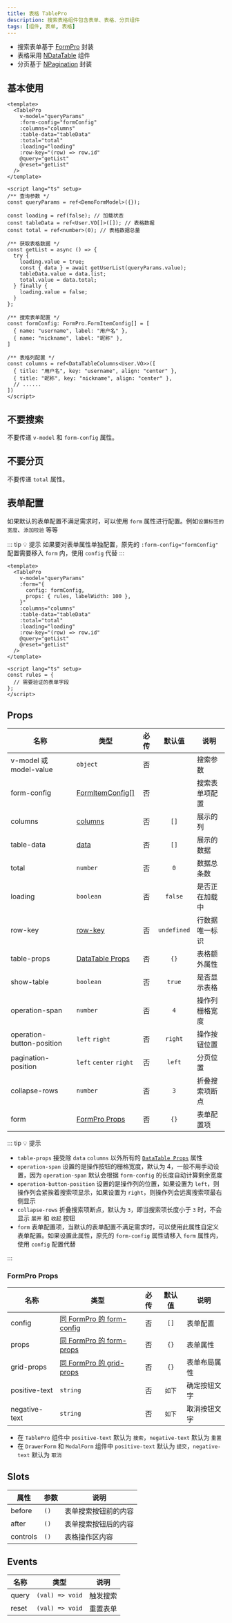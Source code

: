 ```yaml
---
title: 表格 TablePro
description: 搜索表格组件包含表单、表格、分页组件
tags: [组件, 表单, 表格]
---
```


- 搜索表单基于 [FormPro](/components/form-pro) 封装
- 表格采用 [NDataTable](https://www.naiveui.com/zh-CN/os-theme/components/data-table) 组件
- 分页基于 [NPagination](https://www.naiveui.com/zh-CN/os-theme/components/pagination) 封装

## 基本使用

```vue [vue]
<template>
  <TablePro
    v-model="queryParams"
    :form-config="formConfig"
    :columns="columns"
    :table-data="tableData"
    :total="total"
    :loading="loading"
    :row-key="(row) => row.id"
    @query="getList"
    @reset="getList"
  />
</template>

<script lang="ts" setup>
/** 查询参数 */
const queryParams = ref<DemoFormModel>({});

const loading = ref(false); // 加载状态
const tableData = ref<User.VO[]>([]); // 表格数据
const total = ref<number>(0); // 表格数据总量

/** 获取表格数据 */
const getList = async () => {
  try {
    loading.value = true;
    const { data } = await getUserList(queryParams.value);
    tableData.value = data.list;
    total.value = data.total;
  } finally {
    loading.value = false;
  }
};

/** 搜索表单配置 */
const formConfig: FormPro.FormItemConfig[] = [
  { name: "username", label: "用户名" },
  { name: "nickname", label: "昵称" },
]

/** 表格列配置 */
const columns = ref<DataTableColumns<User.VO>>([
  { title: "用户名", key: "username", align: "center" },
  { title: "昵称", key: "nickname", align: "center" },
  // ......
])
</script>
```

## 不要搜索

不要传递 `v-model` 和 `form-config` 属性。

## 不要分页

不要传递 `total` 属性。

## 表单配置

如果默认的表单配置不满足需求时，可以使用 `form` 属性进行配置。例如`设置标签的宽度`、`添加校验` 等等

::: tip 💡 提示
如果要对表单属性单独配置，原先的 `:form-config="formConfig"` 配置需要移入 `form` 内，使用 `config` 代替
:::

```vue [vue]
<template>
  <TablePro
    v-model="queryParams"
    :form="{
      config: formConfig,
      props: { rules, labelWidth: 100 },
    }"
    :columns="columns"
    :table-data="tableData"
    :total="total"
    :loading="loading"
    :row-key="(row) => row.id"
    @query="getList"
    @reset="getList"
  />
</template>

<script lang="ts" setup>
const rules = {
  // 需要验证的表单字段
};
</script>
```

## Props

| 名称 | 类型 | 必传 | 默认值 | 说明 |
| --- | --- | :--: | :--: | --- |
| v-model 或 model-value | `object` | 否 | | 搜索参数 |
| form-config | [FormItemConfig[]](/components/form-pro#formitemconfig) | 否 | | 搜索表单项配置 |
| columns | [columns](https://www.naiveui.com/zh-CN/os-theme/components/data-table#DataTable-Props) | 否 | `[]` | 展示的列 |
| table-data | [data](https://www.naiveui.com/zh-CN/os-theme/components/data-table#DataTable-Props) | 否 | `[]` | 展示的数据 |
| total | `number` | 否 | `0` | 数据总条数 |
| loading | `boolean` | 否 | `false` | 是否正在加载中 |
| row-key | [row-key](https://www.naiveui.com/zh-CN/os-theme/components/data-table#DataTable-Props) | 否 | `undefined` | 行数据唯一标识 |
| table-props | [DataTable Props](https://www.naiveui.com/zh-CN/os-theme/components/data-table#DataTable-Props) | 否 | `{}` | 表格额外属性 |
| show-table | `boolean` | 否 | `true` | 是否显示表格 |
| operation-span | `number` | 否 | `4` | 操作列栅格宽度 |
| operation-button-position | `left` `right` | 否 | `right` | 操作按钮位置 |
| pagination-position | `left` `center` `right` | 否 | `left` | 分页位置 |
| collapse-rows | `number` | 否 | `3` | 折叠搜索项断点 |
| form | [FormPro Props](/components/table-pro#formpro-props) | 否 | `{}` | 表单配置项 |

::: tip 💡 提示

- `table-props` 接受除 `data` `columns` 以外所有的 [`DataTable Props`](https://www.naiveui.com/zh-CN/os-theme/components/data-table#DataTable-Props) 属性
- `operation-span` 设置的是操作按钮的栅格宽度，默认为 4，一般不用手动设置，因为 `operation-span` 默认会根据 `form-config` 的长度自动计算剩余宽度
- `operation-button-position` 设置的是操作列的位置，如果设置为 `left`，则操作列会紧挨着搜索项显示，如果设置为 `right`，则操作列会远离搜索项最右侧显示
- `collapse-rows` 折叠搜索项断点，默认为 `3`，即当搜索项长度小于 `3` 时，不会显示 `展开` 和 `收起` 按钮
- `form` 表单配置项，当默认的表单配置不满足需求时，可以使用此属性自定义表单配置。如果设置此属性，原先的 `form-config` 属性请移入 `form` 属性内，使用 `config` 配置代替

:::

### FormPro Props

| 名称 | 类型 | 必传 | 默认值 | 说明 |
| --- | --- | :--: | :--: | --- |
| config | [同 FormPro 的 form-config](/components/form-pro#formitemconfig) | 否 | `[]` | 表单配置 |
| props | [同 FormPro 的 form-props](/components/form-pro#props)  | 否 | `{}` | 表单属性 |
| grid-props | [同 FormPro 的 grid-props](/components/form-pro#props) | 否 | `{}` | 表单布局属性 |
| positive-text | `string` | 否 | `如下` | 确定按钮文字 |
| negative-text | `string` | 否 | `如下` | 取消按钮文字 |

- 在 `TablePro` 组件中 `positive-text` 默认为 `搜索`，`negative-text` 默认为 `重置`
- 在 `DrawerForm` 和 `ModalForm` 组件中 `positive-text` 默认为 `提交`，`negative-text` 默认为 `取消`


## Slots

| 属性 | 参数 | 说明 |
| --- | --- | --- |
| before | `()` | 表单搜索按钮前的内容 |
| after | `()` | 表单搜索按钮后的内容 |
| controls | `()` | 表格操作区内容 |

## Events

| 名称 | 类型 | 说明 |
| --- | --- | --- |
| query | `(val) => void` | 触发搜索 |
| reset | `(val) => void` | 重置表单 |
